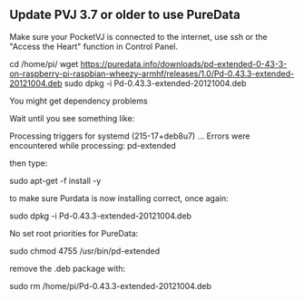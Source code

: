 ## Update PVJ 3.7 or older to use PureData

Make sure your PocketVJ is connected to the internet, use ssh or the "Access the Heart" function in Control Panel.

cd /home/pi/
wget https://puredata.info/downloads/pd-extended-0-43-3-on-raspberry-pi-raspbian-wheezy-armhf/releases/1.0/Pd-0.43.3-extended-20121004.deb 
sudo dpkg -i Pd-0.43.3-extended-20121004.deb 

You might get dependency problems

Wait until you see something like:

Processing triggers for systemd (215-17+deb8u7) ...
Errors were encountered while processing:
 pd-extended


then type:

sudo apt-get -f install -y

to make sure Purdata is now installing correct, once again:
 
 sudo dpkg -i Pd-0.43.3-extended-20121004.deb

No set root priorities for PureData:
 
sudo chmod 4755 /usr/bin/pd-extended


remove the .deb package with:

sudo rm /home/pi/Pd-0.43.3-extended-20121004.deb
